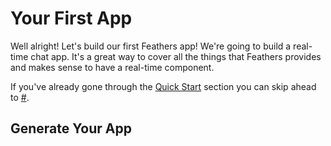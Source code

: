 # Your First App

Well alright! Let's build our first Feathers app! We're going to build a real-time chat app. It's a great way to cover all the things that Feathers provides and makes sense to have a real-time component.

If you've already gone through the [Quick Start](quick-start.md) section you can skip ahead to [#]().

## Generate Your App



